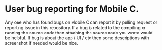 # User bug reporting for Mobile C.

Any one who has found bugs on Mobile C can report it by pulling request or reporting issue in this repository.
If a bug is related to the compiling or running the source code then attaching the source code you wrote would be helpful.
If bug is about the app / UI / etc then some descriptions with screenshot if needed would be nice.
